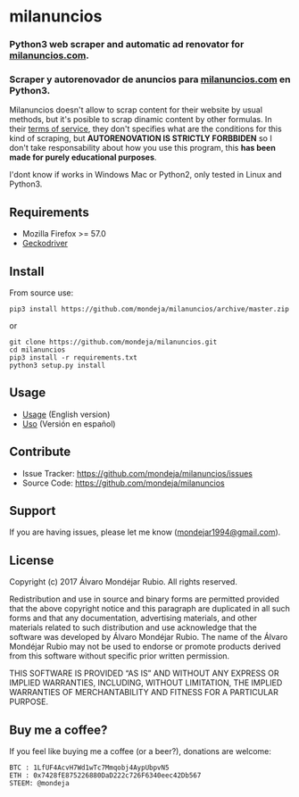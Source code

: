 # milanuncios

### Python3 web scraper and automatic ad renovator for [milanuncios.com](https.//www.milanuncios.com).
### Scraper y autorenovador de anuncios para [milanuncios.com](https.//www.milanuncios.com) en Python3.

Milanuncios doesn't allow to scrap content for their website by usual methods, but it's posible to scrap dinamic content by other formulas. In their [terms of service](https://www.milanuncios.com/condiciones/), they don't specifies what are the conditions for this kind of scraping, but **AUTORENOVATION IS STRICTLY FORBBIDEN** so I don't take responsability about how you use this program, this **has been made for purely educational purposes**.

I'dont know if works in Windows Mac or Python2, only tested in Linux and Python3.

## Requirements
- Mozilla Firefox >= 57.0
- [Geckodriver](https://github.com/mozilla/geckodriver/releases)

## Install
From source use:
```
pip3 install https://github.com/mondeja/milanuncios/archive/master.zip
```

or

```
git clone https://github.com/mondeja/milanuncios.git
cd milanuncios
pip3 install -r requirements.txt
python3 setup.py install
```

## Usage
- [Usage](https://github.com/mondeja/milanuncios/tree/master/docs/english.ipynb) (English version)
- [Uso](https://github.com/mondeja/milanuncios/tree/master/docs/spanish.ipynb) (Versión en español)

## Contribute

- Issue Tracker: https://github.com/mondeja/milanuncios/issues
- Source Code: https://github.com/mondeja/milanuncios

## Support

If you are having issues, please let me know (mondejar1994@gmail.com).

## License

Copyright (c) 2017 Álvaro Mondéjar Rubio.
All rights reserved.

Redistribution and use in source and binary forms are permitted
provided that the above copyright notice and this paragraph are
duplicated in all such forms and that any documentation, advertising
materials, and other materials related to such distribution and use
acknowledge that the software was developed by Álvaro Mondéjar Rubio. The
name of the Álvaro Mondéjar Rubio may not be used to endorse or promote
products derived from this software without specific prior written
permission.

THIS SOFTWARE IS PROVIDED “AS IS” AND WITHOUT ANY EXPRESS OR IMPLIED
WARRANTIES, INCLUDING, WITHOUT LIMITATION, THE IMPLIED WARRANTIES OF
MERCHANTABILITY AND FITNESS FOR A PARTICULAR PURPOSE.


## Buy me a coffee?

If you feel like buying me a coffee (or a beer?), donations are welcome:

```
BTC : 1LfUF4AcvH7Wd1wTc7Mmqobj4AypUbpvN5
ETH : 0x7428fE875226880DaD222c726F6340eec42Db567
STEEM: @mondeja
```

